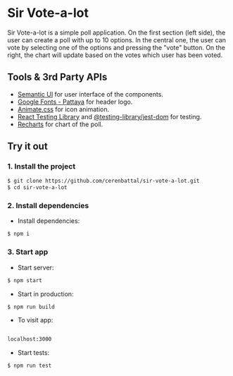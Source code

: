 
# Sir Vote-a-lot

Sir Vote-a-lot is a simple poll application. On the first section (left side), the user can create a poll with up to 10 options. In the central one, the user can vote by selecting one of the options and pressing the "vote" button. On the right, the chart will update based on the votes which user has been voted.

## Tools & 3rd Party APIs
- [Semantic UI](https://semantic-ui.com/) for user interface of the components.
- [Google Fonts - Pattaya](https://fonts.google.com/specimen/Pattaya#standard-styles) for header logo.
- [Animate.css](https://animate.style/) for icon animation.
- [React Testing Library](https://testing-library.com/docs/react-testing-library/intro/) and [@testing-library/jest-dom](https://www.npmjs.com/package/@testing-library/jest-dom) for testing.
- [Recharts](https://recharts.org/en-US/) for chart of the poll.

## Try it out

### 1. Install the project

```bash
$ git clone https://github.com/cerenbattal/sir-vote-a-lot.git
$ cd sir-vote-a-lot
```
### 2. Install dependencies

- Install dependencies:

```bash
$ npm i
```

### 3. Start app

- Start server:

```bash
$ npm start
```

- Start in production:

```bash
$ npm run build
```

- To visit app:

```bash

localhost:3000
```
- Start tests:

```bash
$ npm run test
```
